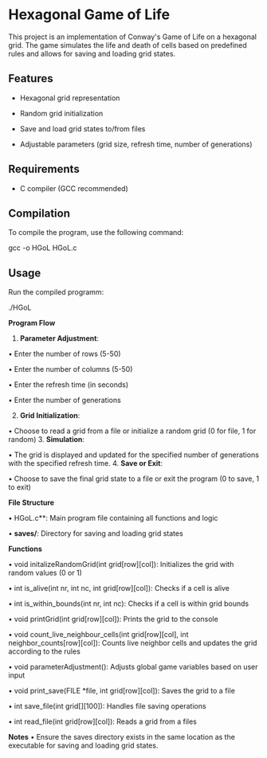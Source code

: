 # Hexagonal Game of Life

This project is an implementation of Conway's Game of Life on a hexagonal grid. The game simulates the life and death of cells based on predefined rules and allows for saving and loading grid states.

## Features

- Hexagonal grid representation

- Random grid initialization

- Save and load grid states to/from files

- Adjustable parameters (grid size, refresh time, number of generations)

## Requirements

- C compiler (GCC recommended)

## Compilation

To compile the program, use the following command:

gcc -o HGoL HGoL.c

## Usage

Run the compiled programm:

./HGoL

**Program Flow**

1. **Parameter Adjustment**:

• Enter the number of rows (5-50)

• Enter the number of columns (5-50)

• Enter the refresh time (in seconds)

• Enter the number of generations

2. **Grid Initialization**:

• Choose to read a grid from a file or initialize a random grid (0 for file, 1 for random)
3. **Simulation**:

• The grid is displayed and updated for the specified number of generations with the specified refresh time.
4. **Save or Exit**:

• Choose to save the final grid state to a file or exit the program (0 to save, 1 to exit)

**File Structure**

• HGoL.c**: Main program file containing all functions and logic

• **saves/**: Directory for saving and loading grid states

**Functions**

• void initalizeRandomGrid(int grid[row][col]): Initializes the grid with random values (0 or 1)

• int is_alive(int nr, int nc, int grid[row][col]): Checks if a cell is alive

• int is_within_bounds(int nr, int nc): Checks if a cell is within grid bounds

• void printGrid(int grid[row][col]): Prints the grid to the console

• void count_live_neighbour_cells(int grid[row][col], int neighbor_counts[row][col]): Counts live neighbor cells and updates the grid according to the rules

• void parameterAdjustment(): Adjusts global game variables based on user input

• void print_save(FILE *file, int grid[row][col]): Saves the grid to a file

• int save_file(int grid[][100]): Handles file saving operations

• int read_file(int grid[row][col]): Reads a grid from a files 

**Notes**
• Ensure the saves directory exists in the same location as the executable for saving and loading grid states.
